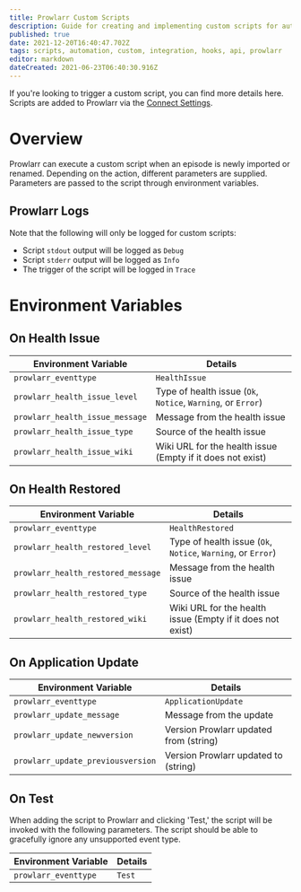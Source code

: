 ```yaml
---
title: Prowlarr Custom Scripts
description: Guide for creating and implementing custom scripts for automation and integration with Prowlarr workflows
published: true
date: 2021-12-20T16:40:47.702Z
tags: scripts, automation, custom, integration, hooks, api, prowlarr
editor: markdown
dateCreated: 2021-06-23T06:40:30.916Z
---
```


If you're looking to trigger a custom script, you can find more details here. Scripts are added to Prowlarr via the [Connect Settings](/prowlarr/settings#connections).

# Overview

Prowlarr can execute a custom script when an episode is newly imported or renamed. Depending on the action, different parameters are supplied. Parameters are passed to the script through environment variables.

## Prowlarr Logs

Note that the following will only be logged for custom scripts:

- Script `stdout` output will be logged as `Debug`
- Script `stderr` output will be logged as `Info`
- The trigger of the script will be logged in `Trace`

# Environment Variables

## On Health Issue

| Environment Variable            | Details                                                      |
| ------------------------------- | ------------------------------------------------------------ |
| `prowlarr_eventtype`            | `HealthIssue`                                                |
| `prowlarr_health_issue_level`   | Type of health issue (`Ok`, `Notice`, `Warning`, or `Error`) |
| `prowlarr_health_issue_message` | Message from the health issue                                |
| `prowlarr_health_issue_type`    | Source of the health issue                                   |
| `prowlarr_health_issue_wiki`    | Wiki URL for the health issue (Empty if it does not exist)   |

## On Health Restored

| Environment Variable               | Details                                                      |
| ---------------------------------- | ------------------------------------------------------------ |
| `prowlarr_eventtype`               | `HealthRestored`                                             |
| `prowlarr_health_restored_level`   | Type of health issue (`Ok`, `Notice`, `Warning`, or `Error`) |
| `prowlarr_health_restored_message` | Message from the health issue                                |
| `prowlarr_health_restored_type`    | Source of the health issue                                   |
| `prowlarr_health_restored_wiki`    | Wiki URL for the health issue (Empty if it does not exist)   |

## On Application Update

| Environment Variable              | Details                                |
| --------------------------------- | -------------------------------------- |
| `prowlarr_eventtype`              | `ApplicationUpdate`                    |
| `prowlarr_update_message`         | Message from the update                |
| `prowlarr_update_newversion`      | Version Prowlarr updated from (string) |
| `prowlarr_update_previousversion` | Version Prowlarr updated to (string)   |

## On Test

When adding the script to Prowlarr and clicking 'Test,' the script will be invoked with the following parameters. The script should be able to gracefully ignore any unsupported event type.

| Environment Variable | Details |
| -------------------- | ------- |
| `prowlarr_eventtype` | `Test`  |
